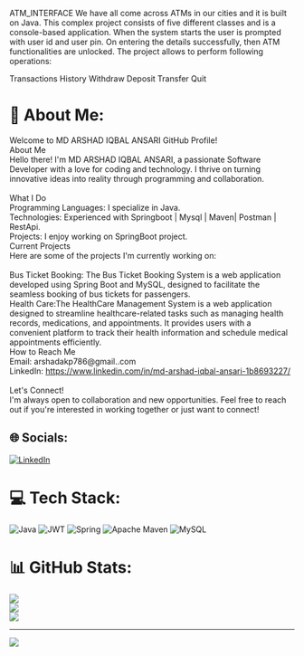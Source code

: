 ATM_INTERFACE
We have all come across ATMs in our cities and it is built on Java. This complex project consists of
five different classes and is a console-based application. When the system starts the user is
prompted with user id and user pin. On entering the details successfully, then ATM functionalities
are unlocked. The project allows to perform following operations:

Transactions History
Withdraw
Deposit
Transfer
Quit


# 💫 About Me:
Welcome to MD ARSHAD IQBAL ANSARI GitHub Profile!<br>About Me<br>Hello there! I'm MD ARSHAD IQBAL ANSARI, a passionate Software Developer with a love for coding and technology. I thrive on turning innovative ideas into reality through programming and collaboration.<br><br>What I Do<br>Programming Languages: I specialize in Java.<br>Technologies: Experienced with Springboot | Mysql | Maven| Postman | RestApi.<br>Projects: I enjoy working on SpringBoot project.<br>Current Projects<br>Here are some of the projects I'm currently working on:<br><br>Bus Ticket Booking: The Bus Ticket Booking System is a web application developed using Spring Boot and MySQL, designed to facilitate the seamless booking of bus tickets for passengers. <br>Health Care:The HealthCare Management System is a web application designed to streamline healthcare-related tasks such as managing health records, medications, and appointments. It provides users with a convenient platform to track their health information and schedule medical appointments efficiently.<br>How to Reach Me<br>Email: arshadakp786@gmail..com<br>LinkedIn: https://www.linkedin.com/in/md-arshad-iqbal-ansari-1b8693227/<br><br>Let's Connect!<br>I'm always open to collaboration and new opportunities. Feel free to reach out if you're interested in working together or just want to connect!


## 🌐 Socials:
[![LinkedIn](https://img.shields.io/badge/LinkedIn-%230077B5.svg?logo=linkedin&logoColor=white)](https://linkedin.com/in/https://www.linkedin.com/in/md-arshad-iqbal-ansari-1b8693227/) 

# 💻 Tech Stack:
![Java](https://img.shields.io/badge/java-%23ED8B00.svg?style=for-the-badge&logo=openjdk&logoColor=white) ![JWT](https://img.shields.io/badge/JWT-black?style=for-the-badge&logo=JSON%20web%20tokens) ![Spring](https://img.shields.io/badge/spring-%236DB33F.svg?style=for-the-badge&logo=spring&logoColor=white) ![Apache Maven](https://img.shields.io/badge/Apache%20Maven-C71A36?style=for-the-badge&logo=Apache%20Maven&logoColor=white) ![MySQL](https://img.shields.io/badge/mysql-%2300000f.svg?style=for-the-badge&logo=mysql&logoColor=white)
# 📊 GitHub Stats:
![](https://github-readme-stats.vercel.app/api?username=arshadiqbal786&theme=dracula&hide_border=false&include_all_commits=true&count_private=false)<br/>
![](https://github-readme-streak-stats.herokuapp.com/?user=arshadiqbal786&theme=dracula&hide_border=false)<br/>
![](https://github-readme-stats.vercel.app/api/top-langs/?username=arshadiqbal786&theme=dracula&hide_border=false&include_all_commits=true&count_private=false&layout=compact)

---
[![](https://visitcount.itsvg.in/api?id=arshadiqbal786&icon=0&color=0)](https://visitcount.itsvg.in)


